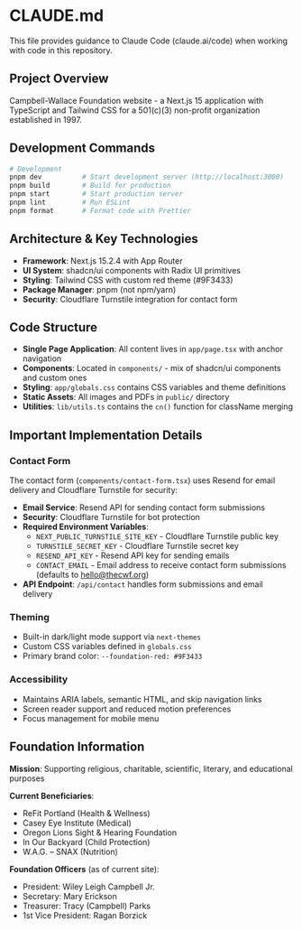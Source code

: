 # CLAUDE.md

This file provides guidance to Claude Code (claude.ai/code) when working with code in this repository.

## Project Overview

Campbell-Wallace Foundation website - a Next.js 15 application with TypeScript and Tailwind CSS for a 501(c)(3) non-profit organization established in 1997.

## Development Commands

```bash
# Development
pnpm dev          # Start development server (http://localhost:3000)
pnpm build        # Build for production
pnpm start        # Start production server
pnpm lint         # Run ESLint
pnpm format       # Format code with Prettier
```

## Architecture & Key Technologies

- **Framework**: Next.js 15.2.4 with App Router
- **UI System**: shadcn/ui components with Radix UI primitives  
- **Styling**: Tailwind CSS with custom red theme (#9F3433)
- **Package Manager**: pnpm (not npm/yarn)
- **Security**: Cloudflare Turnstile integration for contact form

## Code Structure

- **Single Page Application**: All content lives in `app/page.tsx` with anchor navigation
- **Components**: Located in `components/` - mix of shadcn/ui components and custom ones
- **Styling**: `app/globals.css` contains CSS variables and theme definitions
- **Static Assets**: All images and PDFs in `public/` directory
- **Utilities**: `lib/utils.ts` contains the `cn()` function for className merging

## Important Implementation Details

### Contact Form
The contact form (`components/contact-form.tsx`) uses Resend for email delivery and Cloudflare Turnstile for security:
- **Email Service**: Resend API for sending contact form submissions
- **Security**: Cloudflare Turnstile for bot protection
- **Required Environment Variables**:
  - `NEXT_PUBLIC_TURNSTILE_SITE_KEY` - Cloudflare Turnstile public key
  - `TURNSTILE_SECRET_KEY` - Cloudflare Turnstile secret key
  - `RESEND_API_KEY` - Resend API key for sending emails
  - `CONTACT_EMAIL` - Email address to receive contact form submissions (defaults to hello@thecwf.org)
- **API Endpoint**: `/api/contact` handles form submissions and email delivery

### Theming
- Built-in dark/light mode support via `next-themes`
- Custom CSS variables defined in `globals.css`
- Primary brand color: `--foundation-red: #9F3433`

### Accessibility
- Maintains ARIA labels, semantic HTML, and skip navigation links
- Screen reader support and reduced motion preferences
- Focus management for mobile menu

## Foundation Information

**Mission**: Supporting religious, charitable, scientific, literary, and educational purposes

**Current Beneficiaries**:
- ReFit Portland (Health & Wellness)
- Casey Eye Institute (Medical) 
- Oregon Lions Sight & Hearing Foundation
- In Our Backyard (Child Protection)
- W.A.G. – SNAX (Nutrition)

**Foundation Officers** (as of current site):
- President: Wiley Leigh Campbell Jr.
- Secretary: Mary Erickson  
- Treasurer: Tracy (Campbell) Parks
- 1st Vice President: Ragan Borzick